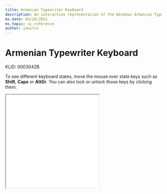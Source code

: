 ```yaml
---
title: Armenian Typewriter Keyboard
description: An interactive representation of the Windows Armenian Typewriter keyboard. To see different keyboard states, click or move the mouse over the state keys.
ms.date: 04/26/2021
ms.topic: ui-reference
author: jowilco
---
```


# Armenian Typewriter Keyboard

KLID: 0003042B

To see different keyboard states, move the mouse over state keys such as **Shift**, **Caps** or **AltGr**. You can also lock or unlock those keys by clicking them.

<iframe src="kbdarmty.html" height="300"></iframe>
